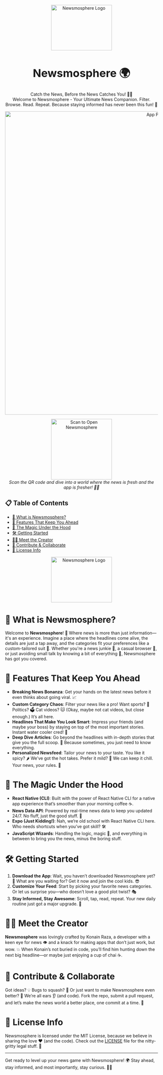 
<p align="center">
  <img src="/assets/images/newsmosphere-icon.png" alt="Newsmosphere Logo" width="200" height="150">
</p>

<h1 align="center" style="font-size: 36px;">Newsmosphere 🌍</h1>

<p align="center">Catch the News, Before the News Catches You! 📰🚀<br>
Welcome to Newsmosphere - Your Ultimate News Companion. Filter. Browse. Read. Repeat. Because staying informed has never been this fun! 🎉</p>

<p align="center">
  <a href="https://drive.google.com/u/0/uc?id=17IjlhBwisUdlo4q-hlpal7y8oEv6Dwg_&export=download">
    <img src="./src/assets/images/qr-code.png" alt="App Preview" width="1000">
  </a>
</p>

<p align="center">
  <img src="assets/images/qr-code.svg" alt="Scan to Open Newsmosphere" width="200" height="200">
  <br>
  <em>Scan the QR code and dive into a world where the news is fresh and the app is fresher! 📱✨</em>
</p>

## 📋 Table of Contents

- [🌟 What is Newsmosphere?](#what-is-newsmosphere)
- [🚀 Features That Keep You Ahead](#features-that-keep-you-ahead)
- [🔧 The Magic Under the Hood](#the-magic-under-the-hood)
- [🛠️ Getting Started](#getting-started)
- [👨‍💻 Meet the Creator](#meet-the-creator)
- [🤝 Contribute & Collaborate](#contribute--collaborate)
- [📜 License Info](#license-info)

<p align="center">
  <img src="/assets/images/newsmosphere-icon.png" alt="Newsmosphere Logo" width="200" height="150">
</p>

# 🌟 What is Newsmosphere?

Welcome to **Newsmosphere**! 🎉 Where news is more than just information—it's an experience. Imagine a place where the headlines come alive, the details are just a tap away, and the categories fit your preferences like a custom-tailored suit 👔. Whether you're a news junkie 📰, a casual browser 👀, or just avoiding small talk by knowing a bit of everything 🧠, Newsmosphere has got you covered.

# 🚀 Features That Keep You Ahead

- **Breaking News Bonanza**: Get your hands on the latest news before it even thinks about going viral. 📈
- **Custom Category Chaos**: Filter your news like a pro! Want sports? 🏀 Politics? 🗳️ Cat videos? 🐱 (Okay, maybe not cat videos, but close enough.) It’s all here.
- **Headlines That Make You Look Smart**: Impress your friends (and maybe your boss) by staying on top of the most important stories. Instant water cooler cred! 💬
- **Deep Dive Articles**: Go beyond the headlines with in-depth stories that give you the full scoop. 🍨 Because sometimes, you just need to know everything.
- **Personalized Newsfeed**: Tailor your news to your taste. You like it spicy? 🌶️ We’ve got the hot takes. Prefer it mild? 🧊 We can keep it chill. Your news, your rules. 🎯

# 🔧 The Magic Under the Hood

- **React Native (CLI)**: Built with the power of React Native CLI for a native app experience that’s smoother than your morning coffee ☕.
- **News Data API**: Powered by real-time news data to keep you updated 24/7. No fluff, just the good stuff. 💎
- **Expo (Just Kidding!)**: Nah, we’re old school with React Native CLI here. Who needs shortcuts when you’ve got skill? 🛠️
- **JavaScript Wizards**: Handling the logic, magic 🧙, and everything in between to bring you the news, minus the boring stuff.

# 🛠️ Getting Started

1. **Download the App**: Wait, you haven’t downloaded Newsmosphere yet? 🤔 What are you waiting for? Get it now and join the cool kids. 😎
2. **Customize Your Feed**: Start by picking your favorite news categories. Or let us surprise you—who doesn’t love a good plot twist? 🎭
3. **Stay Informed, Stay Awesome**: Scroll, tap, read, repeat. Your new daily routine just got a major upgrade. 🔄

# 👨‍💻 Meet the Creator

**Newsmosphere** was lovingly crafted by Konain Raza, a developer with a keen eye for news 👁️ and a knack for making apps that don’t just work, but wow. 💥 When Konain’s not buried in code, you’ll find him hunting down the next big headline—or maybe just enjoying a cup of chai ☕.

# 🤝 Contribute & Collaborate

Got ideas? 💡 Bugs to squash? 🐛 Or just want to make Newsmosphere even better? 🌟 We’re all ears 👂 (and code). Fork the repo, submit a pull request, and let’s make the news world a better place, one commit at a time. 🔧

# 📜 License Info

Newsmosphere is licensed under the MIT License, because we believe in sharing the love ❤️ (and the code). Check out the [LICENSE](LICENSE) file for the nitty-gritty legal stuff. 📝

---

Get ready to level up your news game with Newsmosphere! 🌍 Stay ahead, stay informed, and most importantly, stay curious. 📰🚀
